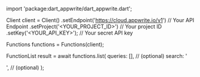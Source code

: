 import 'package:dart_appwrite/dart_appwrite.dart';

Client client = Client()
    .setEndpoint('https://cloud.appwrite.io/v1') // Your API Endpoint
    .setProject('&lt;YOUR_PROJECT_ID&gt;') // Your project ID
    .setKey('&lt;YOUR_API_KEY&gt;'); // Your secret API key

Functions functions = Functions(client);

FunctionList result = await functions.list(
    queries: [], // (optional)
    search: '<SEARCH>', // (optional)
);
